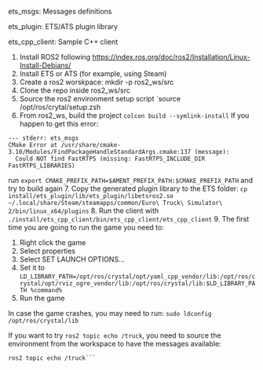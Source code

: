 ets_msgs: Messages definitions

ets_plugin: ETS/ATS plugin library

ets_cpp_client: Sample C++ client


1. Install ROS2 following https://index.ros.org/doc/ros2/Installation/Linux-Install-Debians/
2. Install ETS or ATS (for example, using Steam)
3. Create a ros2 worskpace: mkdir -p ros2_ws/src
4. Clone the repo inside ros2_ws/src
5. Source the ros2 environment setup script `source /opt/ros/crytal/setup.zsh
6. From ros2_ws, build the project `colcon build --symlink-install`
If you happen to get this error:
```
--- stderr: ets_msgs                         
CMake Error at /usr/share/cmake-3.10/Modules/FindPackageHandleStandardArgs.cmake:137 (message):
  Could NOT find FastRTPS (missing: FastRTPS_INCLUDE_DIR FastRTPS_LIBRARIES)
```
run `export CMAKE_PREFIX_PATH=$AMENT_PREFIX_PATH:$CMAKE_PREFIX_PATH`
and try to build again
7. Copy the generated plugin library to the ETS folder: `cp install/ets_plugin/lib/ets_plugin/libetsros2.so ~/.local/share/Steam/steamapps/common/Euro\ Truck\ Simulator\ 2/bin/linux_x64/plugins`
8. Run the client with `./install/ets_cpp_client/bin/ets_cpp_client/ets_cpp_client`
9. The first time you are going to run the game you need to:
  1. Right click the game
  2. Select properties
  3. Select SET LAUNCH OPTIONS...
  4. Set it to `LD_LIBRARY_PATH=/opt/ros/crystal/opt/yaml_cpp_vendor/lib:/opt/ros/crystal/opt/rviz_ogre_vendor/lib:/opt/ros/crystal/lib:$LD_LIBRARY_PATH %command%`
10. Run the game

In case the game crashes, you may need to run:
`sudo ldconfig /opt/ros/crystal/lib`


If you want to try `ros2 topic echo /truck`, you need to source the environment from the workspace to have the messages available:
```source install/setup.zsh
ros2 topic echo /truck```